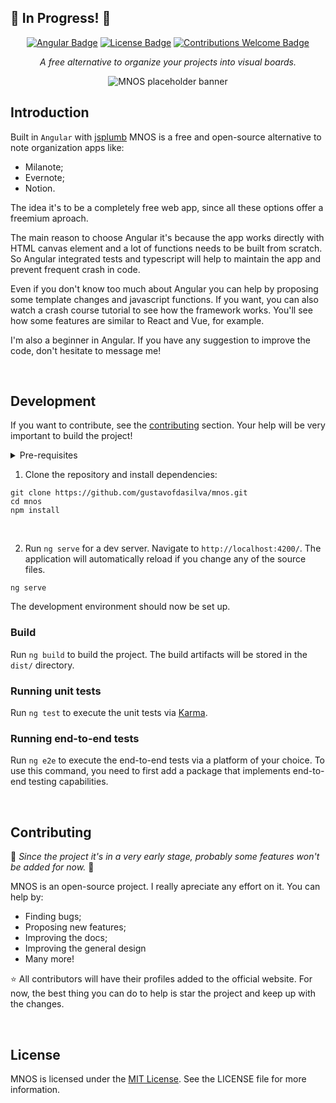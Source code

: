 ## :construction: In Progress! :construction:

<div align="center">


[![Angular Badge](https://img.shields.io/badge/built%20with-angular-red.svg)](https://angular.io) [![License Badge](https://img.shields.io/badge/license-MIT-green)](https://opensource.org/license/mit)
[![Contributions Welcome Badge](https://img.shields.io/badge/contributions_welcome-blue)](#contributing)

</div>

<p align="center"><i>A free alternative to organize your projects into visual boards.</i></p>

<div align="center">
  
  ![MNOS placeholder banner](./.github/assets/🚧MNOS🚧.png)
  
</div>

## Introduction
Built in `Angular` with [jsplumb](https://jsplumbtoolkit.com/community) MNOS is a free and open-source alternative to note organization apps like:
- Milanote;
- Evernote;
- Notion.

The idea it's to be a completely free web app, since all these options offer a freemium aproach. 

The main reason to choose Angular it's because the app works directly with HTML canvas element and a lot of functions needs to be built from scratch. So Angular integrated tests and typescript will help to maintain the app and prevent frequent crash in code.

Even if you don't know too much about Angular you can help by proposing some template changes and javascript functions. If you want, you can also watch a crash course tutorial to see how the framework works. You'll see how some features are similar to React and Vue, for example.

I'm also a beginner in Angular. If you have any suggestion to improve the code, don't hesitate to message me!

<br>

## Development
If you want to contribute, see the [contributing](#contributing) section. Your help will be very important to build the project!
<details><summary>Pre-requisites</summary>
<br>
To be able to start development on MNOS, make sure you have the following prerequisites installed:
<ul>
<br>
<li><a href>Node (18.20 or higher)</a></li>
<li><a href>NPM (10 or higher)</a></li>
<li><a href>Angular CLI (17 or higher)</a></li>
</ul>
</details>

1. Clone the repository and install dependencies:
```
git clone https://github.com/gustavofdasilva/mnos.git
cd mnos
npm install
```
<br>

2. Run `ng serve` for a dev server. Navigate to `http://localhost:4200/`. The application will automatically reload if you change any of the source files.
```
ng serve
```
The development environment should now be set up.
<br>

### Build
Run `ng build` to build the project. The build artifacts will be stored in the `dist/` directory.

### Running unit tests
Run `ng test` to execute the unit tests via [Karma](https://karma-runner.github.io/latest/index.html).

### Running end-to-end tests
Run `ng e2e` to execute the end-to-end tests via a platform of your choice. To use this command, you need to first add a package that implements end-to-end testing capabilities.

<br>

## Contributing
:construction: *Since the project it's in a very early stage, probably some features won't be added for now.* :construction: 

MNOS is an open-source project. I really apreciate any effort on it. You can help by: 
- Finding bugs; 
- Proposing new features;
- Improving the docs; 
- Improving the general design
- Many more!

:star: All contributors will have their profiles added to the official website. For now, the best thing you can do to help is star the project and keep up with the changes. 

<br>

## License
MNOS is licensed under the [MIT License](https://opensource.org/license/mit). See the LICENSE file for more information.
